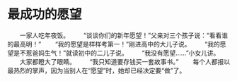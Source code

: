 # 最成功的愿望
　　一家人吃年夜饭。 
　　“谈谈你们的新年愿望！”父亲对三个孩子说：“看看谁的最高明！” 
　　“我的愿望是样样考第一！”刚进高中的大儿子说。 
　　“我的愿望是不惹爸妈生气！”就读初中的二儿子说。 
　　“我没有愿望……”小女儿讲。 
　　大家都瞪大了眼睛。 
　　“我只知道要存钱买一套故事书。” 
　　每个人都报以最热烈的掌声，因为当别人在“愿望”时，她却已经决定要“做”了。
 
